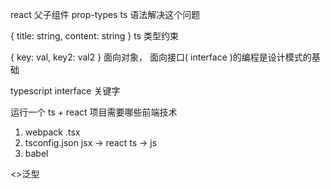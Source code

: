 react 父子组件   prop-types
ts   语法解决这个问题

{ title: string, content: string }
ts 类型约束

{ key: val, key2: val2 }
面向对象， 面向接口( interface )的编程是设计模式的基础

typescript   interface   关键字

运行一个 ts + react 项目需要哪些前端技术
1. webpack
  .tsx
2. tsconfig.json jsx -> react ts -> js
3. babel

<>泛型
